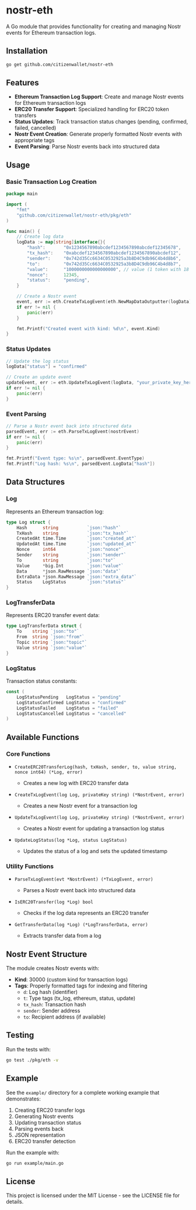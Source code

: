 # nostr-eth

A Go module that provides functionality for creating and managing Nostr events for Ethereum transaction logs.

## Installation

```bash
go get github.com/citizenwallet/nostr-eth
```

## Features

- **Ethereum Transaction Log Support**: Create and manage Nostr events for Ethereum transaction logs
- **ERC20 Transfer Support**: Specialized handling for ERC20 token transfers
- **Status Updates**: Track transaction status changes (pending, confirmed, failed, cancelled)
- **Nostr Event Creation**: Generate properly formatted Nostr events with appropriate tags
- **Event Parsing**: Parse Nostr events back into structured data

## Usage

### Basic Transaction Log Creation

```go
package main

import (
    "fmt"
    "github.com/citizenwallet/nostr-eth/pkg/eth"
)

func main() {
    // Create log data
    logData := map[string]interface{}{
        "hash":       "0x1234567890abcdef1234567890abcdef12345678",
        "tx_hash":    "0xabcdef1234567890abcdef1234567890abcdef12",
        "sender":     "0x742d35Cc6634C0532925a3b8D4C9db96C4b4d8b6",
        "to":         "0x742d35Cc6634C0532925a3b8D4C9db96C4b4d8b7",
        "value":      "1000000000000000000", // value (1 token with 18 decimals)
        "nonce":      12345,
        "status":     "pending",
    }

    // Create a Nostr event
    event, err := eth.CreateTxLogEvent(eth.NewMapDataOutputter(logData), "your_private_key_here")
    if err != nil {
        panic(err)
    }

    fmt.Printf("Created event with kind: %d\n", event.Kind)
}
```

### Status Updates

```go
// Update the log status
logData["status"] = "confirmed"

// Create an update event
updateEvent, err := eth.UpdateTxLogEvent(logData, "your_private_key_here")
if err != nil {
    panic(err)
}
```

### Event Parsing

```go
// Parse a Nostr event back into structured data
parsedEvent, err := eth.ParseTxLogEvent(nostrEvent)
if err != nil {
    panic(err)
}

fmt.Printf("Event type: %s\n", parsedEvent.EventType)
fmt.Printf("Log hash: %s\n", parsedEvent.LogData["hash"])
```

## Data Structures

### Log

Represents an Ethereum transaction log:

```go
type Log struct {
    Hash      string           `json:"hash"`
    TxHash    string           `json:"tx_hash"`
    CreatedAt time.Time        `json:"created_at"`
    UpdatedAt time.Time        `json:"updated_at"`
    Nonce     int64            `json:"nonce"`
    Sender    string           `json:"sender"`
    To        string           `json:"to"`
    Value     *big.Int         `json:"value"`
    Data      *json.RawMessage `json:"data"`
    ExtraData *json.RawMessage `json:"extra_data"`
    Status    LogStatus        `json:"status"`
}
```

### LogTransferData

Represents ERC20 transfer event data:

```go
type LogTransferData struct {
    To    string `json:"to"`
    From  string `json:"from"`
    Topic string `json:"topic"`
    Value string `json:"value"`
}
```

### LogStatus

Transaction status constants:

```go
const (
    LogStatusPending   LogStatus = "pending"
    LogStatusConfirmed LogStatus = "confirmed"
    LogStatusFailed    LogStatus = "failed"
    LogStatusCancelled LogStatus = "cancelled"
)
```

## Available Functions

### Core Functions

- `CreateERC20TransferLog(hash, txHash, sender, to, value string, nonce int64) (*Log, error)`
  - Creates a new log with ERC20 transfer data

- `CreateTxLogEvent(log Log, privateKey string) (*NostrEvent, error)`
  - Creates a new Nostr event for a transaction log

- `UpdateTxLogEvent(log Log, privateKey string) (*NostrEvent, error)`
  - Creates a Nostr event for updating a transaction log status

- `UpdateLogStatus(log *Log, status LogStatus)`
  - Updates the status of a log and sets the updated timestamp

### Utility Functions

- `ParseTxLogEvent(evt *NostrEvent) (*TxLogEvent, error)`
  - Parses a Nostr event back into structured data

- `IsERC20Transfer(log *Log) bool`
  - Checks if the log data represents an ERC20 transfer

- `GetTransferData(log *Log) (*LogTransferData, error)`
  - Extracts transfer data from a log

## Nostr Event Structure

The module creates Nostr events with:

- **Kind**: 30000 (custom kind for transaction logs)
- **Tags**: Properly formatted tags for indexing and filtering
  - `d`: Log hash (identifier)
  - `t`: Type tags (tx_log, ethereum, status, update)
  - `tx_hash`: Transaction hash
  - `sender`: Sender address
  - `to`: Recipient address (if available)

## Testing

Run the tests with:

```bash
go test ./pkg/eth -v
```

## Example

See the `example/` directory for a complete working example that demonstrates:

1. Creating ERC20 transfer logs
2. Generating Nostr events
3. Updating transaction status
4. Parsing events back
5. JSON representation
6. ERC20 transfer detection

Run the example with:

```bash
go run example/main.go
```

## License

This project is licensed under the MIT License - see the LICENSE file for details.